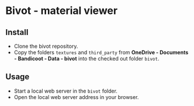 # Bivot - material viewer

## Install

* Clone the bivot repository.
* Copy the folders `textures` and `third_party` from **OneDrive - Documents - Bandicoot - Data - bivot** into
  the checked out folder `bivot`.

## Usage

* Start a local web server in the `bivot` folder.
* Open the local web server address in your browser.